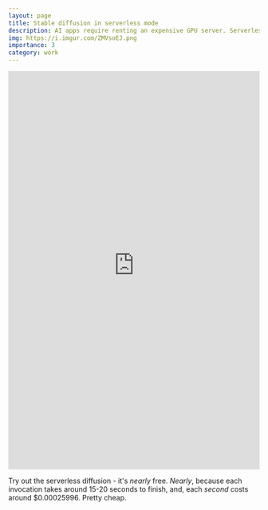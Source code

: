 ```yaml
---
layout: page
title: Stable diffusion in serverless mode
description: AI apps require renting an expensive GPU server. Serverless GPUs can provide a cheap alternative!
img: https://i.imgur.com/ZMVsoEJ.png
importance: 3
category: work
---
```


<iframe width="100%" height="800" src="https://backend-6uu265amkq-uc.a.run.app/serverless_diffusion" frameborder="0"></iframe>

Try out the serverless diffusion - it's *nearly* free. *Nearly*, because each invocation takes around 15-20 seconds to finish, and, each *second* costs around $0.00025996. Pretty cheap. 